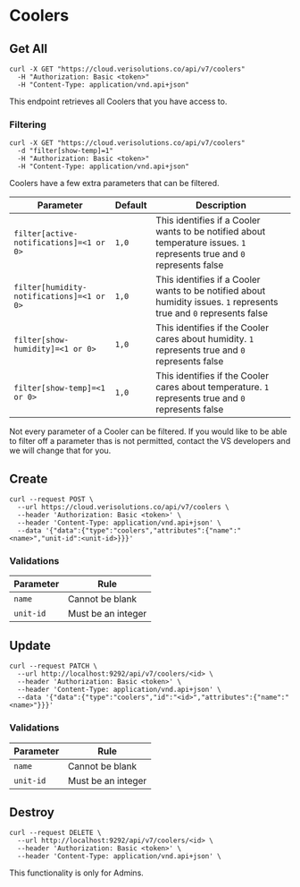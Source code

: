 # Coolers

## Get All

```shell
curl -X GET "https://cloud.verisolutions.co/api/v7/coolers"
  -H "Authorization: Basic <token>"
  -H "Content-Type: application/vnd.api+json"
```

This endpoint retrieves all Coolers that you have access to.

### Filtering

```shell
curl -X GET "https://cloud.verisolutions.co/api/v7/coolers"
  -d "filter[show-temp]=1"
  -H "Authorization: Basic <token>"
  -H "Content-Type: application/vnd.api+json"
```

Coolers have a few extra parameters that can be filtered.

Parameter | Default | Description
--------- | ------- | -----------
`filter[active-notifications]=<1 or 0>` | `1,0` | This identifies if a Cooler wants to be notified about temperature issues. `1` represents true and `0` represents false
`filter[humidity-notifications]=<1 or 0>` | `1,0` | This identifies if a Cooler wants to be notified about humidity issues. `1` represents true and `0` represents false
`filter[show-humidity]=<1 or 0>` | `1,0` | This identifies if the Cooler cares about humidity. `1` represents true and `0` represents false
`filter[show-temp]=<1 or 0>` | `1,0` | This identifies if the Cooler cares about temperature. `1` represents true and `0` represents false

<aside class="warning">
Not every parameter of a Cooler can be filtered. If you would like to be able to filter off a parameter thas is not permitted, contact the VS developers and we will change that for you.
</aside>

## Create

```shell
curl --request POST \
  --url https://cloud.verisolutions.co/api/v7/coolers \
  --header 'Authorization: Basic <token>' \
  --header 'Content-Type: application/vnd.api+json' \
  --data '{"data":{"type":"coolers","attributes":{"name":"<name>","unit-id":<unit-id>}}}'
```

### Validations

Parameter | Rule
--------- | ----
`name` | Cannot be blank
`unit-id` | Must be an integer

## Update

```shell
curl --request PATCH \
  --url http://localhost:9292/api/v7/coolers/<id> \
  --header 'Authorization: Basic <token>' \
  --header 'Content-Type: application/vnd.api+json' \
  --data '{"data":{"type":"coolers","id":"<id>","attributes":{"name":"<name>"}}}'
```

### Validations

Parameter | Rule
--------- | ----
`name` | Cannot be blank
`unit-id` | Must be an integer

## Destroy

```shell
curl --request DELETE \
  --url http://localhost:9292/api/v7/coolers/<id> \
  --header 'Authorization: Basic <token>' \
  --header 'Content-Type: application/vnd.api+json' \
```

<aside class="warning">
This functionality is only for Admins.
</aside>

